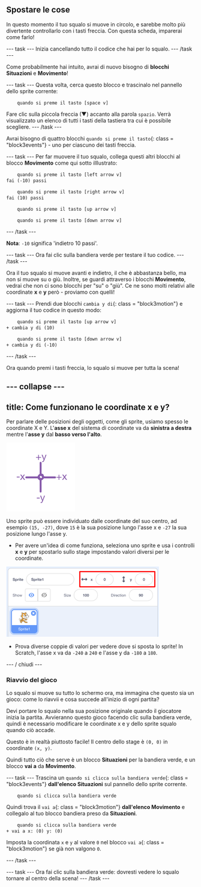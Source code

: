 ## Spostare le cose

In questo momento il tuo squalo si muove in circolo, e sarebbe molto più divertente controllarlo con i tasti freccia. Con questa scheda, imparerai come farlo!

\--- task \--- Inizia cancellando tutto il codice che hai per lo squalo. \--- /task \---

Come probabilmente hai intuito, avrai di nuovo bisogno di **blocchi Situazioni** e **Movimento**!

\--- task \--- Questa volta, cerca questo blocco e trascinalo nel pannello dello sprite corrente:

```blocks3
    quando si preme il tasto [space v]
```

Fare clic sulla piccola freccia (▼) accanto alla parola `spazio`. Verrà visualizzato un elenco di tutti i tasti della tastiera tra cui è possibile scegliere. \--- /task \---

Avrai bisogno di quattro blocchi `quando si preme il tasto`{: class = "block3events"} - uno per ciascuno dei tasti freccia.

\--- task \--- Per far muovere il tuo squalo, collega questi altri blocchi al blocco **Movimento** come qui sotto illlustrato:

```blocks3
    quando si preme il tasto [left arrow v]
fai (-10) passi
```

```blocks3
    quando si preme il tasto [right arrow v]
fai (10) passi
```

```blocks3
    quando si preme il tasto [up arrow v]
```

```blocks3
    quando si preme il tasto [down arrow v]
```

\--- /task \---

**Nota**: `-10` significa 'indietro 10 passi'.

\--- task \--- Ora fai clic sulla bandiera verde per testare il tuo codice. \--- /task \---

Ora il tuo squalo si muove avanti e indietro, il che è abbastanza bello, ma non si muove su o giù. Inoltre, se guardi attraverso i blocchi **Movimento**, vedrai che non ci sono blocchi per "su" o "giù". Ce ne sono molti relativi alle coordinate **x** e **y** però - proviamo con quelli!

\--- task \--- Prendi due blocchi `cambia y di`{: class = "block3motion"} e aggiorna il tuo codice in questo modo:

```blocks3
    quando si preme il tasto [up arrow v]
+ cambia y di (10)
```

```blocks3
    quando si preme il tasto [down arrow v]
+ cambia y di (-10)
```

\--- /task \---

Ora quando premi i tasti freccia, lo squalo si muove per tutta la scena!

## \--- collapse \---

## title: Come funzionano le coordinate x e y?

Per parlare delle posizioni degli oggetti, come gli sprite, usiamo spesso le coordinate X e Y. L'**asse x** del sistema di coordinate va da **sinistra a destra** mentre l'**asse y** dal **basso verso l'alto**.

![](images/moving3.png)

Uno sprite può essere individuato dalle coordinate del suo centro, ad esempio `(15, -27)`, dove `15` è la sua posizione lungo l'asse x e `-27` la sua posizione lungo l'asse y.

+ Per avere un'idea di come funziona, seleziona uno sprite e usa i controlli **x** e **y** per spostarlo sullo stage impostando valori diversi per le coordinate.

![](images/xycoords.png)

+ Prova diverse coppie di valori per vedere dove si sposta lo sprite! In Scratch, l'asse x va da `-240` a `240` e l'asse y da `-180` a `180`.

\--- / chiudi \---

### Riavvio del gioco

Lo squalo si muove su tutto lo schermo ora, ma immagina che questo sia un gioco: come lo riavvii e cosa succede all'inizio di ogni partita?

Devi portare lo squalo nella sua posizione originale quando il giocatore inizia la partita. Avvieranno questo gioco facendo clic sulla bandiera verde, quindi è necessario modificare le coordinate x e y dello sprite squalo quando ciò accade.

Questo è in realtà piuttosto facile! Il centro dello stage è `(0, 0)` in coordinate `(x, y)`.

Quindi tutto ciò che serve è un blocco **Situazioni** per la bandiera verde, e un blocco **vai a** da **Movimento**.

\--- task \--- Trascina un `quando si clicca sulla bandiera verde`{: class = "block3events"} **dall'elenco Situazioni** sul pannello dello sprite corrente.

```blocks3
    quando si clicca sulla bandiera verde
```

Quindi trova il `vai a`{: class = "block3motion"} **dall'elenco Movimento** e collegalo al tuo blocco bandiera preso da **Situazioni**.

```blocks3
    quando si clicca sulla bandiera verde
+ vai a x: (0) y: (0)
```

Imposta la coordinata `x` e `y` al valore `0` nel blocco `vai a`{: class = "block3motion"} se già non valgono `0`.

\--- /task \---

\--- task \--- Ora fai clic sulla bandiera verde: dovresti vedere lo squalo tornare al centro della scena! \--- /task \---